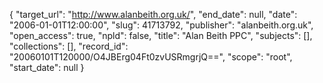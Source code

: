 {
  "target_url": "http://www.alanbeith.org.uk/", 
  "end_date": null, 
  "date": "2006-01-01T12:00:00", 
  "slug": 41713792, 
  "publisher": "alanbeith.org.uk", 
  "open_access": true, 
  "npld": false, 
  "title": "Alan Beith PPC", 
  "subjects": [], 
  "collections": [], 
  "record_id": "20060101T120000/O4JBErg04Ft0zvUSRmgrjQ==", 
  "scope": "root", 
  "start_date": null
}

